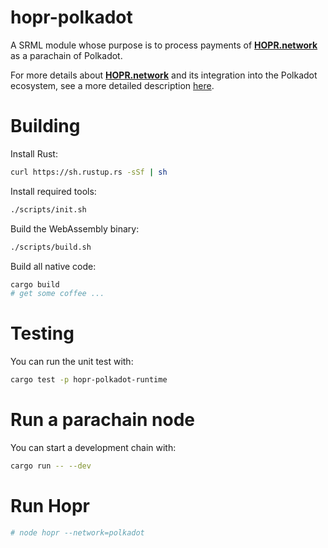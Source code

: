 # hopr-polkadot

A SRML module whose purpose is to process payments of **[HOPR.network](https://hopr.network)** as a parachain of Polkadot.

For more details about **[HOPR.network](https://hopr.network)** and its integration into the Polkadot ecosystem, see a more detailed description [here](https://github.com/validitylabs/HOPR-PL-Substrate/blob/master/README.md).

# Building

Install Rust:

```bash
curl https://sh.rustup.rs -sSf | sh
```

Install required tools:

```bash
./scripts/init.sh
```

Build the WebAssembly binary:

```bash
./scripts/build.sh
```

Build all native code:

```bash
cargo build
# get some coffee ...
```

# Testing

You can run the unit test with:

```bash
cargo test -p hopr-polkadot-runtime
```

# Run a parachain node

You can start a development chain with:

```bash
cargo run -- --dev
```

# Run Hopr

```bash
# node hopr --network=polkadot
```
